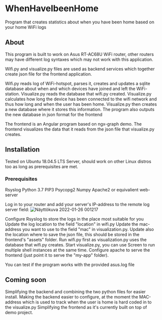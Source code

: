 # WhenHaveIbeenHome
Program that creates statistics about when you have been home based on your home WiFi logs

## About

This program is built to work on Asus RT-AC68U WiFi router, other routers may have different log syntaxes which may not work with this application.

Wifi.py and visualize.py files are used as backend services which together create json file for the frontend application.

Wifi.py reads log of WiFi-hotspot, parses it, creates and updates a sqlite database about when and which devices have joined and left the WiFi-station.
Visualize.py reads the database that wifi.py created. Visualize.py calculates how long the device has been connected to the wifi network and thus how long and when the user has been home. Visualize.py then creates a new database where it stores this information. The program also outputs the new database in json format for the frontend

The frontend is an Angular program based on ngx-graph demo. The frontend visualizes the data that it reads from the json file that visualize.py creates.

## Installation
Tested on Ubuntu 18.04.5 LTS Server, should work on other Linux distros too as long as prerequisites are met.
### Prerequisites
Rsyslog
Python 3.7
PIP3
Psycopg2
Numpy
Apache2 or equivalient web-server

Log in to your router and add your server's IP-address to the remote log server field:
![Näyttökuva 2022-01-26 001217](https://user-images.githubusercontent.com/25725660/151068657-9237b3b5-1865-4a8f-8a9c-8798b4c93641.png)

Configure Rsyslog to store the logs in the place most suitable for you
Update the log location to the field "location" in wifi.py
Update the mac-address you want to use to the field "mac" in visualization.py. Update also the location where to save the json file, this should be stored in the frontend's "assets" folder.
Run wifi.py first as visualization.py uses the database that wifi.py creates.
Start visualize.py, you can use Screen to run multiple shell instances at the same time.
Configure apache to serve the frontend (just point it to serve the "my-app" folder).

You can test if the program works with the provided asus.log file

## Coming soon
Simplifying the backend and combining the two python files for easier install.
Making the backend easier to configure, at the moment the MAC-address which is used to track when the user is home is hard coded in to the visualize.py
Simplifying the frontend as it's currently built on top of demo project.
